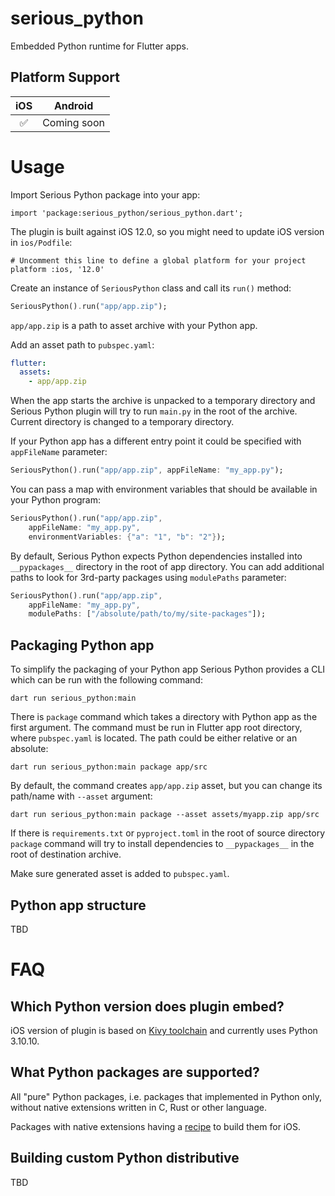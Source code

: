 # serious_python

Embedded Python runtime for Flutter apps.

## Platform Support

| iOS     |   Android   |
| :-----: | :----------: |
|   ✅    |  Coming soon |

# Usage

Import Serious Python package into your app:

`import 'package:serious_python/serious_python.dart';`

The plugin is built against iOS 12.0, so you might need to update iOS version in `ios/Podfile`:

```
# Uncomment this line to define a global platform for your project
platform :ios, '12.0'
```

Create an instance of `SeriousPython` class and call its `run()` method:

```dart
SeriousPython().run("app/app.zip");
```

`app/app.zip` is a path to asset archive with your Python app.

Add an asset path to `pubspec.yaml`:

```yaml
flutter:
  assets:
    - app/app.zip
```

When the app starts the archive is unpacked to a temporary directory and Serious Python plugin will try to run `main.py` in the root of the archive. Current directory is changed to a temporary directory.

If your Python app has a different entry point it could be specified with `appFileName` parameter:

```dart
SeriousPython().run("app/app.zip", appFileName: "my_app.py");
```

You can pass a map with environment variables that should be available in your Python program:

```dart
SeriousPython().run("app/app.zip",
    appFileName: "my_app.py",
    environmentVariables: {"a": "1", "b": "2"});
```

By default, Serious Python expects Python dependencies installed into `__pypackages__` directory in the root of app directory. You can add additional paths to look for 3rd-party packages using `modulePaths` parameter:

```dart
SeriousPython().run("app/app.zip",
    appFileName: "my_app.py",
    modulePaths: ["/absolute/path/to/my/site-packages"]);
```

## Packaging Python app

To simplify the packaging of your Python app Serious Python provides a CLI which can be run with the following command:

```
dart run serious_python:main
```

There is `package` command which takes a directory with Python app as the first argument. The command must be run in Flutter app root directory, where `pubspec.yaml` is located. The path could be either relative or an absolute:

```
dart run serious_python:main package app/src
```

By default, the command creates `app/app.zip` asset, but you can change its path/name with `--asset` argument:

```
dart run serious_python:main package --asset assets/myapp.zip app/src
```

If there is `requirements.txt` or `pyproject.toml` in the root of source directory `package` command will try to install dependencies to `__pypackages__` in the root of destination archive.

Make sure generated asset is added to `pubspec.yaml`.

## Python app structure

TBD

# FAQ

## Which Python version does plugin embed?

iOS version of plugin is based on [Kivy toolchain](https://github.com/kivy/kivy-ios) and currently uses Python 3.10.10.

## What Python packages are supported?

All "pure" Python packages, i.e. packages that implemented in Python only, without native extensions written in C, Rust or other language.

Packages with native extensions having a [recipe](https://github.com/kivy/kivy-ios/tree/master/kivy_ios/recipes) to build them for iOS.

## Building custom Python distributive

TBD